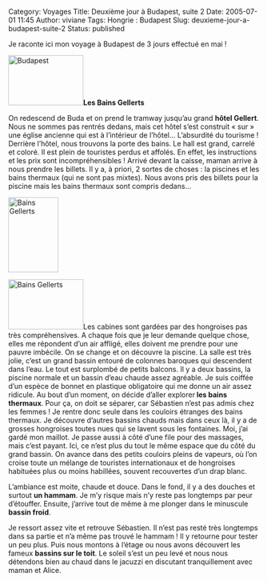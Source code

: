 Category: Voyages
Title: Deuxième jour à Budapest, suite 2
Date: 2005-07-01 11:45
Author: viviane
Tags: Hongrie : Budapest
Slug: deuxieme-jour-a-budapest-suite-2
Status: published

Je raconte ici mon voyage à Budapest de 3 jours effectué en mai !

<img class="alignleft size-full wp-image-901" title="Budapest" src="http://www.viviane-voyages.com/wp-content/uploads/2005/07/114.jpg" alt="Budapest" width="150" height="100" /><strong>Les Bains Gellerts</strong>

On redescend de Buda et on prend le tramway jusqu’au grand <strong>hôtel Gellert</strong>. Nous ne sommes pas rentrés dedans, mais cet hôtel s’est construit « sur » une église ancienne qui est à l’intérieur de l’hôtel… L’absurdité du tourisme ! Derrière l’hôtel, nous trouvons la porte des bains. Le hall est grand, carrelé et coloré. Il est plein de touristes perdus et affolés. En effet, les instructions et les prix sont incompréhensibles ! Arrivé devant la caisse, maman arrive à nous prendre les billets. Il y a, à priori, 2 sortes de choses : la piscines et les bains thermaux (qui ne sont pas mixtes). Nous avons pris des billets pour la piscine mais les bains thermaux sont compris dedans…

<img class="aligncenter size-full wp-image-902" title="Bains Gellerts" src="http://www.viviane-voyages.com/wp-content/uploads/2005/07/211.jpg" alt="Bains Gellerts" width="100" height="150" />

<img class="alignleft size-full wp-image-903" title="Bains Gellerts" src="http://www.viviane-voyages.com/wp-content/uploads/2005/07/39.jpg" alt="Bains Gellerts" width="150" height="100" />Les cabines sont gardées par des hongroises pas très compréhensives. A chaque fois que je leur demande quelque chose, elles me répondent d’un air affligé, elles doivent me prendre pour une pauvre imbécile. On se change et on découvre la piscine. La salle est très jolie, c’est un grand bassin entouré de colonnes baroques qui descendent dans l’eau. Le tout est surplombé de petits balcons. Il y a deux bassins, la piscine normale et un bassin d’eau chaude assez agréable. Je suis coiffée d’un espèce de bonnet en plastique obligatoire qui me donne un air assez ridicule. Au bout d’un moment, on décide d’aller explorer<strong> les bains thermaux</strong>. Pour ça, on doit se séparer, car Sébastien n’est pas admis chez les femmes ! Je rentre donc seule dans les couloirs étranges des bains thermaux. Je découvre d’autres bassins chauds mais dans ceux là, il y a de grosses hongroises toutes nues qui se lavent sous les fontaines. Moi, j’ai gardé mon maillot. Je passe aussi à côté d’une file pour des massages, mais c’est payant. Ici, ce n’est plus du tout le même espace que du côté du grand bassin. On avance dans des petits couloirs pleins de vapeurs, où l’on croise toute un mélange de touristes internationaux et de hongroises habituées plus ou moins habillées, souvent recouvertes d’un drap blanc.

L’ambiance est moite, chaude et douce. Dans le fond, il y a des douches et surtout <strong>un hammam</strong>. Je m’y risque mais n’y reste pas longtemps par peur d’étouffer. Ensuite, j’arrive tout de même à me plonger dans le minuscule <strong>bassin froid</strong>.

Je ressort assez vite et retrouve Sébastien. Il n’est pas resté très longtemps dans sa partie et n’a même pas trouvé le hammam ! Il y retourne pour tester un peu plus. Puis nous montons à l’étage ou nous avons découvert les fameux <strong>bassins sur le toit</strong>. Le soleil s’est un peu levé et nous nous détendons bien au chaud dans le jacuzzi en discutant tranquillement avec maman et Alice.
